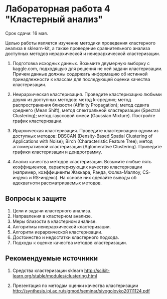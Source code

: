 # Лабораторная работа 4 "Кластерный анализ"

Срок сдачи: 16 мая.

Целью работы является изучение методики проведения кластерного анализа в sklearn-kit, а также проведение сравнительного анализа доступных методов иерархической и неиерархической кластеризации.

1. Подготовка исходных данных. Возьмите двумерную выборку с kaggle.com, подходящую для решения не ней задачи кластеризации. Причем данные должны содержать информацию об истинной принадлежности к классам для последующей оценки качества кластеризации.

2. Неирархическая кластеризация. Проведите кластеризацию любыми двумя из доступных методов: метод k-средних; метод распространения близости (Affinity Propagation); метод сдвига среднего (Mean Shift), метод спектральной кластеризации (Spectral Clustering); метод гауссовой смеси (Gaussian Mixture). Постройте график кластеризации.

3. Ирархическая кластеризация. Проведите кластеризацию одним из доступных методов: DBSCAN (Density-Based Spatial Clustering of Applications with Noise); Birch (Characteristic Feature Tree); метод агломеративной кластеризации (Aglomerative Clustering). Приведите графики кластеризации и дендрограмму.

4. Анализ качества методов кластеризации. Возьмите любые пять коэффициентов, характеризующих качество кластеризации (например, коэффициенты Жаккара, Ранда, Фолка-Маллоу, CS-индекс и RS-индекс). На основе них сделайте выводы об адекватноти рассматриваемых методов.

## Вопросы к защите

1. Цели и задачи кластерного анализа.
2. Направления в кластерном анализе.
3. Меры близости в кластерном анализе.
4. Алгоритмы неиерархической кластеризации.
5. Алгоритм иерархической кластеризации.
6. Достоинство и недостатки кластерного подхода.
7. Подходы к оценке качества методов кластеризации.

## Рекомендуемые источники

1. Средства кластеризации sklearn http://scikit-learn.org/stable/modules/clustering.html

2. Презентация по методам оценки качества кластеризации http://synthesis.ipi.ac.ru/sigmod/seminar/sivogolovko20111124.pdf